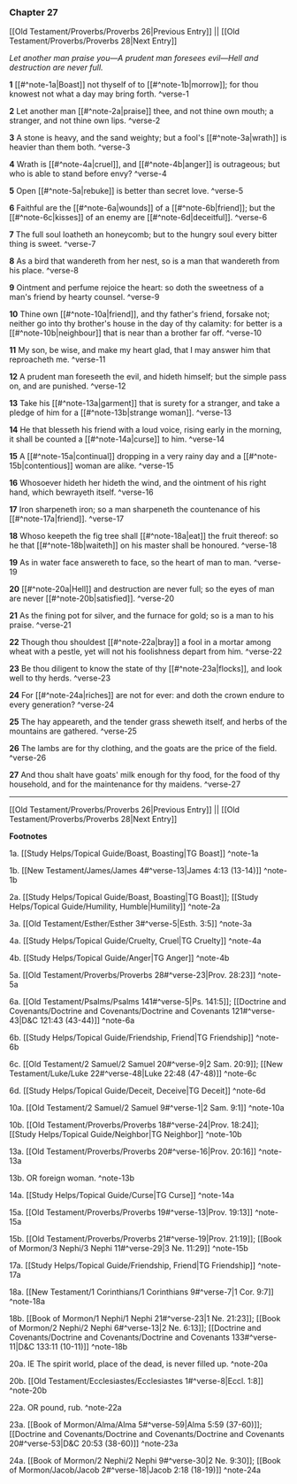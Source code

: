 ### Chapter 27

[[Old Testament/Proverbs/Proverbs 26|Previous Entry]]  ||  [[Old Testament/Proverbs/Proverbs 28|Next Entry]]

*Let another man praise you—A prudent man foresees evil—Hell and destruction are never full.*

**1**  [[#^note-1a|Boast]] not thyself of to [[#^note-1b|morrow]]; for thou knowest not what a day may bring forth. ^verse-1

**2**  Let another man [[#^note-2a|praise]] thee, and not thine own mouth; a stranger, and not thine own lips. ^verse-2

**3**  A stone is heavy, and the sand weighty; but a fool's [[#^note-3a|wrath]] is heavier than them both. ^verse-3

**4**  Wrath is [[#^note-4a|cruel]], and [[#^note-4b|anger]] is outrageous; but who is able to stand before envy? ^verse-4

**5**  Open [[#^note-5a|rebuke]] is better than secret love. ^verse-5

**6**  Faithful are the [[#^note-6a|wounds]] of a [[#^note-6b|friend]]; but the [[#^note-6c|kisses]] of an enemy are [[#^note-6d|deceitful]]. ^verse-6

**7**  The full soul loatheth an honeycomb; but to the hungry soul every bitter thing is sweet. ^verse-7

**8**  As a bird that wandereth from her nest, so is a man that wandereth from his place. ^verse-8

**9**  Ointment and perfume rejoice the heart: so doth the sweetness of a man's friend by hearty counsel. ^verse-9

**10**  Thine own [[#^note-10a|friend]], and thy father's friend, forsake not; neither go into thy brother's house in the day of thy calamity: for better is a [[#^note-10b|neighbour]] that is near than a brother far off. ^verse-10

**11**  My son, be wise, and make my heart glad, that I may answer him that reproacheth me. ^verse-11

**12**  A prudent man foreseeth the evil, and hideth himself; but the simple pass on, and are punished. ^verse-12

**13**  Take his [[#^note-13a|garment]] that is surety for a stranger, and take a pledge of him for a [[#^note-13b|strange woman]]. ^verse-13

**14**  He that blesseth his friend with a loud voice, rising early in the morning, it shall be counted a [[#^note-14a|curse]] to him. ^verse-14

**15**  A [[#^note-15a|continual]] dropping in a very rainy day and a [[#^note-15b|contentious]] woman are alike. ^verse-15

**16**  Whosoever hideth her hideth the wind, and the ointment of his right hand, which bewrayeth itself. ^verse-16

**17**  Iron sharpeneth iron; so a man sharpeneth the countenance of his [[#^note-17a|friend]]. ^verse-17

**18**  Whoso keepeth the fig tree shall [[#^note-18a|eat]] the fruit thereof: so he that [[#^note-18b|waiteth]] on his master shall be honoured. ^verse-18

**19**  As in water face answereth to face, so the heart of man to man. ^verse-19

**20**  [[#^note-20a|Hell]] and destruction are never full; so the eyes of man are never [[#^note-20b|satisfied]]. ^verse-20

**21**  As the fining pot for silver, and the furnace for gold; so is a man to his praise. ^verse-21

**22**  Though thou shouldest [[#^note-22a|bray]] a fool in a mortar among wheat with a pestle, yet will not his foolishness depart from him. ^verse-22

**23**  Be thou diligent to know the state of thy [[#^note-23a|flocks]], and look well to thy herds. ^verse-23

**24**  For [[#^note-24a|riches]] are not for ever: and doth the crown endure to every generation? ^verse-24

**25**  The hay appeareth, and the tender grass sheweth itself, and herbs of the mountains are gathered. ^verse-25

**26**  The lambs are for thy clothing, and the goats are the price of the field. ^verse-26

**27**  And thou shalt have goats' milk enough for thy food, for the food of thy household, and for the maintenance for thy maidens. ^verse-27


---
[[Old Testament/Proverbs/Proverbs 26|Previous Entry]]  ||  [[Old Testament/Proverbs/Proverbs 28|Next Entry]]


**Footnotes**


1a. [[Study Helps/Topical Guide/Boast, Boasting|TG Boast]] ^note-1a

1b. [[New Testament/James/James 4#^verse-13|James 4:13 (13-14)]] ^note-1b

2a. [[Study Helps/Topical Guide/Boast, Boasting|TG Boast]]; [[Study Helps/Topical Guide/Humility, Humble|Humility]] ^note-2a

3a. [[Old Testament/Esther/Esther 3#^verse-5|Esth. 3:5]] ^note-3a

4a. [[Study Helps/Topical Guide/Cruelty, Cruel|TG Cruelty]] ^note-4a

4b. [[Study Helps/Topical Guide/Anger|TG Anger]] ^note-4b

5a. [[Old Testament/Proverbs/Proverbs 28#^verse-23|Prov. 28:23]] ^note-5a

6a. [[Old Testament/Psalms/Psalms 141#^verse-5|Ps. 141:5]]; [[Doctrine and Covenants/Doctrine and Covenants/Doctrine and Covenants 121#^verse-43|D&C 121:43 (43-44)]] ^note-6a

6b. [[Study Helps/Topical Guide/Friendship, Friend|TG Friendship]] ^note-6b

6c. [[Old Testament/2 Samuel/2 Samuel 20#^verse-9|2 Sam. 20:9]]; [[New Testament/Luke/Luke 22#^verse-48|Luke 22:48 (47-48)]] ^note-6c

6d. [[Study Helps/Topical Guide/Deceit, Deceive|TG Deceit]] ^note-6d

10a. [[Old Testament/2 Samuel/2 Samuel 9#^verse-1|2 Sam. 9:1]] ^note-10a

10b. [[Old Testament/Proverbs/Proverbs 18#^verse-24|Prov. 18:24]]; [[Study Helps/Topical Guide/Neighbor|TG Neighbor]] ^note-10b

13a. [[Old Testament/Proverbs/Proverbs 20#^verse-16|Prov. 20:16]] ^note-13a

13b. OR foreign woman. ^note-13b

14a. [[Study Helps/Topical Guide/Curse|TG Curse]] ^note-14a

15a. [[Old Testament/Proverbs/Proverbs 19#^verse-13|Prov. 19:13]] ^note-15a

15b. [[Old Testament/Proverbs/Proverbs 21#^verse-19|Prov. 21:19]]; [[Book of Mormon/3 Nephi/3 Nephi 11#^verse-29|3 Ne. 11:29]] ^note-15b

17a. [[Study Helps/Topical Guide/Friendship, Friend|TG Friendship]] ^note-17a

18a. [[New Testament/1 Corinthians/1 Corinthians 9#^verse-7|1 Cor. 9:7]] ^note-18a

18b. [[Book of Mormon/1 Nephi/1 Nephi 21#^verse-23|1 Ne. 21:23]]; [[Book of Mormon/2 Nephi/2 Nephi 6#^verse-13|2 Ne. 6:13]]; [[Doctrine and Covenants/Doctrine and Covenants/Doctrine and Covenants 133#^verse-11|D&C 133:11 (10-11)]] ^note-18b

20a. IE The spirit world, place of the dead, is never filled up. ^note-20a

20b. [[Old Testament/Ecclesiastes/Ecclesiastes 1#^verse-8|Eccl. 1:8]] ^note-20b

22a. OR pound, rub. ^note-22a

23a. [[Book of Mormon/Alma/Alma 5#^verse-59|Alma 5:59 (37-60)]]; [[Doctrine and Covenants/Doctrine and Covenants/Doctrine and Covenants 20#^verse-53|D&C 20:53 (38-60)]] ^note-23a

24a. [[Book of Mormon/2 Nephi/2 Nephi 9#^verse-30|2 Ne. 9:30]]; [[Book of Mormon/Jacob/Jacob 2#^verse-18|Jacob 2:18 (18-19)]] ^note-24a